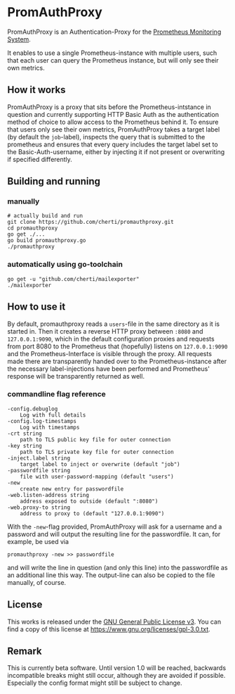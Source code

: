 # PromAuthProxy

PromAuthProxy is an Authentication-Proxy for the [Prometheus Monitoring System](https://prometheus.io).

It enables to use a single Prometheus-instance with multiple users, such that each user can query the Prometheus instance, but will only see their own metrics.

## How it works

PromAuthProxy is a proxy that sits before the Prometheus-intstance in question and currently supporting HTTP Basic Auth as the authentication method of choice to allow access to the Prometheus behind it.
To ensure that users only see their own metrics, PromAuthProxy takes a target label (by default the `job`-label), inspects the query that is submitted to the prometheus and ensures that every query includes the target label set to the Basic-Auth-username, either by injecting it if not present or overwriting if specified differently.

## Building and running

### manually

    # actually build and run
    git clone https://github.com/cherti/promauthproxy.git
    cd promauthproxy
    go get ./...
    go build promauthproxy.go
    ./promauthproxy


### automatically using go-toolchain

    go get -u "github.com/cherti/mailexporter"
    ./mailexporter

## How to use it

By default, promauthproxy reads a `users`-file in the same directory as it is started in.
Then it creates a reverse HTTP proxy between `:8080` and `127.0.0.1:9090`, which in the default configuration proxies and requests from port 8080 to the Prometheus that (hopefully) listens on `127.0.0.1:9090` and the Prometheus-Interface is visible through the proxy.
All requests made there are transparently handed over to the Prometheus-instance after the necessary label-injections have been performed and Prometheus' response will be transparently returned as well.

### commandline flag reference

    -config.debuglog
      	Log with full details
    -config.log-timestamps
      	Log with timestamps
    -crt string
      	path to TLS public key file for outer connection
    -key string
      	path to TLS private key file for outer connection
    -inject.label string
      	target label to inject or overwrite (default "job")
    -passwordfile string
      	file with user-password-mapping (default "users")
    -new
      	create new entry for passwordfile
    -web.listen-address string
      	address exposed to outside (default ":8080")
    -web.proxy-to string
      	address to proxy to (default "127.0.0.1:9090")

With the `-new`-flag provided, PromAuthProxy will ask for a username and a password and will output the resulting line for the passwordfile.
It can, for example, be used via

    promauthproxy -new >> passwordfile

and will write the line in question (and only this line) into the passwordfile as an additional line this way.
The output-line can also be copied to the file manually, of course.

## License

This works is released under the [GNU General Public License v3](https://www.gnu.org/licenses/gpl-3.0.txt). You can find a copy of this license at https://www.gnu.org/licenses/gpl-3.0.txt.

## Remark

This is currently beta software. Until version 1.0 will be reached, backwards incompatible breaks might still occur, although they are avoided if possible. Especially the config format might still be subject to change.
